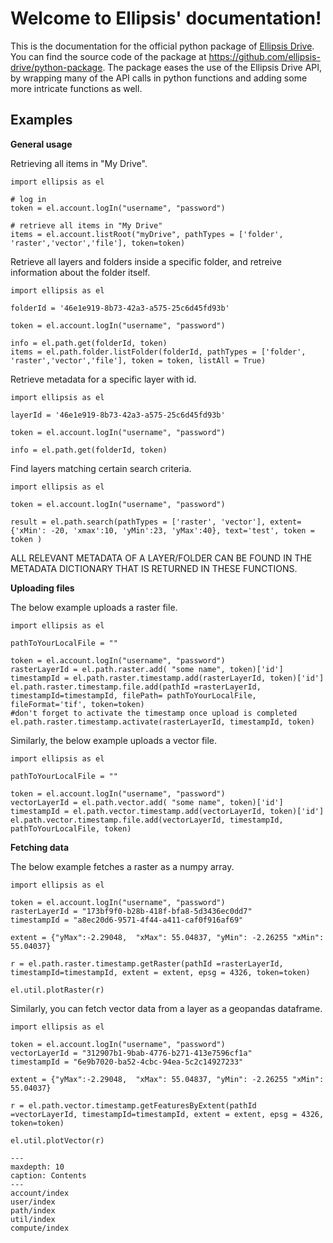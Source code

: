 # Welcome to Ellipsis' documentation!


This is the documentation for the official python package of [Ellipsis Drive](https://ellipsis-drive.com/).
You can find the source code of the package at <https://github.com/ellipsis-drive/python-package>.
The package eases the use of the Ellipsis Drive API, by wrapping many of the API calls in python functions and adding some more intricate functions as well.

## Examples

**General usage**

Retrieving all items in "My Drive".

    import ellipsis as el

    # log in
    token = el.account.logIn("username", "password")

    # retrieve all items in "My Drive"
    items = el.account.listRoot("myDrive", pathTypes = ['folder', 'raster','vector','file'], token=token)

Retrieve all layers and folders inside a specific folder, and retreive information about the folder itself.

    import ellipsis as el

    folderId = '46e1e919-8b73-42a3-a575-25c6d45fd93b'

    token = el.account.logIn("username", "password")

    info = el.path.get(folderId, token)
    items = el.path.folder.listFolder(folderId, pathTypes = ['folder', 'raster','vector','file'], token = token, listAll = True)

Retrieve metadata for a specific layer with id.

    import ellipsis as el

    layerId = '46e1e919-8b73-42a3-a575-25c6d45fd93b'

    token = el.account.logIn("username", "password")

    info = el.path.get(folderId, token)

Find layers matching certain search criteria.

    import ellipsis as el

    token = el.account.logIn("username", "password")

    result = el.path.search(pathTypes = ['raster', 'vector'], extent= {'xMin': -20, 'xmax':10, 'yMin':23, 'yMax':40}, text='test', token = token )


ALL RELEVANT METADATA OF A LAYER/FOLDER CAN BE FOUND IN THE METADATA DICTIONARY THAT IS RETURNED IN THESE FUNCTIONS.

**Uploading files**

The below example uploads a raster file.

    import ellipsis as el

    pathToYourLocalFile = ""
    
    token = el.account.logIn("username", "password")
    rasterLayerId = el.path.raster.add( "some name", token)['id']
    timestampId = el.path.raster.timestamp.add(rasterLayerId, token)['id']
    el.path.raster.timestamp.file.add(pathId =rasterLayerId, timestampId=timestampId, filePath= pathToYourLocalFile, fileFormat='tif', token=token)
    #don't forget to activate the timestamp once upload is completed
    el.path.raster.timestamp.activate(rasterLayerId, timestampId, token)


Similarly, the below example uploads a vector file.

    import ellipsis as el

    pathToYourLocalFile = ""

    token = el.account.logIn("username", "password")
    vectorLayerId = el.path.vector.add( "some name", token)['id']
    timestampId = el.path.vector.timestamp.add(vectorLayerId, token)['id']
    el.path.vector.timestamp.file.add(vectorLayerId, timestampId, pathToYourLocalFile, token)


**Fetching data**

The below example fetches a raster as a numpy array.

    import ellipsis as el
    
    token = el.account.logIn("username", "password")
    rasterLayerId = "173bf9f0-b28b-418f-bfa8-5d3436ec0dd7"
    timestampId = "a8ec20d6-9571-4f44-a411-caf0f916af69"
    
    extent = {"yMax":-2.29048,  "xMax": 55.04837, "yMin": -2.26255 "xMin": 55.04037}

    r = el.path.raster.timestamp.getRaster(pathId =rasterLayerId, timestampId=timestampId, extent = extent, epsg = 4326, token=token)

    el.util.plotRaster(r)


Similarly, you can fetch vector data from a layer as a geopandas dataframe.

    import ellipsis as el
    
    token = el.account.logIn("username", "password")
    vectorLayerId = "312907b1-9bab-4776-b271-413e7596cf1a"
    timestampId = "6e9b7020-ba52-4cbc-94ea-5c2c14927233"
    
    extent = {"yMax":-2.29048,  "xMax": 55.04837, "yMin": -2.26255 "xMin": 55.04037}

    r = el.path.vector.timestamp.getFeaturesByExtent(pathId =vectorLayerId, timestampId=timestampId, extent = extent, epsg = 4326, token=token)

    el.util.plotVector(r)

```{toctree}
---
maxdepth: 10
caption: Contents
---
account/index
user/index
path/index
util/index
compute/index
```

&nbsp;
&nbsp;
